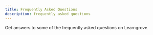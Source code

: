 ```yaml
---
title: Frequently Asked Questions
description: frequently asked questions
---
```


Get answers to some of the frequently asked questions on Learngrove.